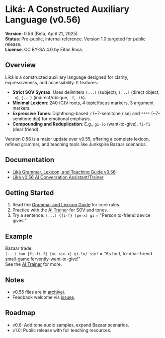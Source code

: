 # Liká: A Constructed Auxiliary Language (v0.56)

**Version**: 0.56 (Beta, April 21, 2025)  
**Status**: Pre-public, internal reference. Version 1.0 targeted for public release.  
**License**: CC BY-SA 4.0 by Eitan Rosa.

## Overview
Liká is a constructed auxiliary language designed for clarity, expressiveness, and accessibility. It features:
- **Strict SOV Syntax**: Uses delimiters `(...)` (subject), `[...]` (direct object, `-x`), `{...}` (indirect/oblique, `-f`, `-th`).
- **Minimal Lexicon**: 240 (C)V roots, 4 topic/focus markers, 3 argument markers.
- **Expressive Tones**: Diphthong-based `/` (~7-semitone rise) and `****` (~7-semitone dip) for emotional emphasis.
- **Compounding and Reduplication**: E.g., `gi-lo` (want-to-give), `fi-fi` (dear friend).

Version 0.56 is a major update over v0.55, offering a complete lexicon, refined grammar, and teaching tools like Junkspire Bazaar scenarios.

## Documentation
- [Liká Grammar, Lexicon, and Teaching Guide v0.56](docs/Líká%20Grammar,%20Lexicon,%20and%20Teaching%20Guide%20v0.56.pdf)
- [Liká v0.56 AI Conversation Assistant/Trainer](docs/Líká%20v0.56%20AI%20Conversation%20Assistant_Trainer.pdf)

## Getting Started
1. Read the [Grammar and Lexicon Guide](docs/Líká%20Grammar,%20Lexicon,%20and%20Teaching%20Guide%20v0.56.pdf) for core rules.
2. Practice with the [AI Trainer](docs/Líká%20v0.56%20AI%20Conversation%20Assistant_Trainer.pdf) for SOV and tones.
3. Try a sentence: `(...) {fi-f} [pe-x] gi` = "Person to-friend device gives."

## Example
Bazaar trade:  
`(...) kan {fi-fi-f} [yu sie-x] gi-lo/ sie!` = "As for I, to-dear-friend small-game fervently-want-to-give!"  
See the [AI Trainer](docs/Líká%20v0.56%20AI%20Conversation%20Assistant_Trainer.pdf) for more.

## Notes
- v0.55 files are in [archive/](archive/).
- Feedback welcome via [issues](https://github.com/EitanR/Lika/issues).

## Roadmap
- v0.6: Add tone audio samples, expand Bazaar scenarios.
- v1.0: Public release with full teaching resources.
